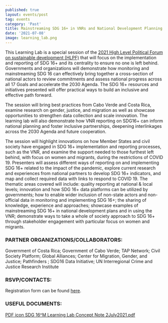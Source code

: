 ```yaml
---
published: true
layout: events/post
tag: events
category: 'Past'
title: Mainstreaming SDG 16+ in VNRs and National Development Planning
date: '2021-07-08'
image: learning_lab.png
---
```

This Learning Lab is a special session of the [2021 High Level Political Forum on sustainable development (HLPF)](https://sustainabledevelopment.un.org/hlpf) that will focus on the implementation and reporting of SDG 16+ and its centrality to ensure no one is left behind. Governments and organizations will demonstrate how monitoring and mainstreaming SDG 16 can effectively bring together a cross-section of national actors to review commitments and assess national progress across all 17 Goals and accelerate the 2030 Agenda. The SDG 16+ resources and initiatives presented will offer practical ways to build an inclusive and effective path forward.

The session will bring best practices from Cabo Verde and Costa Rica, examine research on gender, justice, and migration as well as showcase opportunities to strengthen data collection and scale innovation. The learning lab will also demonstrate how VNR reporting on SDG16+ can inform national planning and foster inclusive partnerships, deepening interlinkages across the 2030 Agenda and future cooperation.

The session will highlight innovations on how Member States and civil society have engaged in SDG 16+ implementation and reporting processes, such as the VNR, and examine the support needed to those furthest left behind, with focus on women and migrants, during the restrictions of COVID 19.  Presenters will assess different ways of reporting on and implementing SDG 16+ related to the impact of the pandemic,  explore current research and experiences from national partners to develop SDG 16+ indicators, and map and collect required data with links to respond to COVID 19.  The thematic areas covered will include:  quality reporting at national & local levels; innovation and how SDG 16+ data platforms can be utilized by governments; how to enable wider inclusion of non-state actors and non-official data in monitoring and implementing SDG 16+; the sharing of knowledge, experience and approaches; showcase examples of mainstreaming SDG 16+ in national development plans and in using the VNR; demonstrate ways to take a whole of society approach to SDG 16+ through stakeholder engagement with particular focus on women and migrants.

### PARTNER ORGANIZATIONS/COLLABORATORS: 
Government of Costa Rica; Government of Cabo Verde; TAP Network; Civil Society Platform; Global Alliances; Center for Migration, Gender, and Justice; Pathfinders ; SDG16 Data Initiative; UN Interregional Crime and Justice Research Institute

### RSVP/CONTACTS: 
Registration form can be found [here](https://docs.google.com/forms/d/e/1FAIpQLSe-22SDD7ZmNHUTWlM8xfcyh4qthK8vScE6wRNE77Qya69GIg/viewform).

### USEFUL DOCUMENTS: 
[PDF icon SDG 16^M Learning Lab Concept Note 2July2021.pdf](https://www.idea.int/sites/default/files/events/SDG%2016%5EM%20Learning%20Lab%20Concept%20Note%202July2021.pdf)
